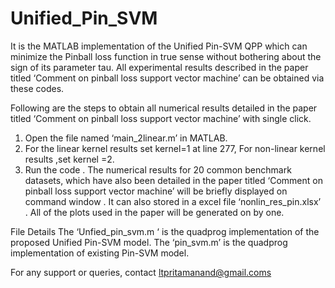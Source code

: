 # Unified_Pin_SVM
 It is the MATLAB implementation of the Unified Pin-SVM QPP which can minimize the  Pinball loss function in true sense without bothering about the sign of its parameter tau.  All experimental results described in the paper titled ‘Comment on pinball loss support vector machine’ can be obtained via these codes.  

Following are the steps to obtain all numerical results detailed in the paper titled ‘Comment on pinball loss support vector machine’ with single click.
    
1.	Open  the file named ‘main_2linear.m’ in MATLAB. 
2.	For the linear kernel results set kernel=1 at line 277, For non-linear kernel results ,set kernel =2.
3.	Run the code . The numerical results for 20 common benchmark datasets, which have also been detailed  in the paper titled  ‘Comment on pinball loss support vector machine’  will be  briefly  displayed  on command window .
        It can also stored in a excel file ‘nonlin_res_pin.xlsx’ . All of the plots used in the  paper will be generated on by one. 

File Details
The   ‘Unfied_pin_svm.m ‘ is the quadprog implementation of the proposed Unified Pin-SVM model.
The ‘pin_svm.m’ is the quadprog implementation of existing Pin-SVM model.



For any support or queries, contact ltpritamanand@gmail.coms
